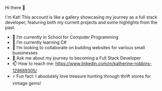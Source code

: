  Hi there 👋

I'm Kat! This account is like a gallery showcasing my journey as a full stack developer, featuring both my current projects and some highlights from the past.



- 🔭 I’m currently in School for Computer Programming
- 🌱 I’m currently learning C#
- 👯 I’m looking to collaborate on building websites for various small bussinesses
- 💬 Ask me about my journey to becoming a Full Stack Developer
- 📫 How to reach me: https://www.linkedin.com/in/katherine-robbins-129689305/
- ⚡ Fun fact: I absolutely love treasure hunting through thrift stores for vintage gems! 

